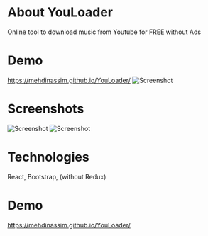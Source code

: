 # About YouLoader
Online tool to download music from Youtube for FREE without Ads
# Demo
https://mehdinassim.github.io/YouLoader/
![Screenshot](https://user-images.githubusercontent.com/18899702/63162566-ca772780-c01a-11e9-954f-351301049ea9.png)
# Screenshots
![Screenshot](https://user-images.githubusercontent.com/18899702/63162480-897f1300-c01a-11e9-8bf4-90acdc3e061e.jpg)
![Screenshot](https://user-images.githubusercontent.com/18899702/63162483-8d129a00-c01a-11e9-854c-aa528c03635c.png)
# Technologies
React, Bootstrap, (without Redux)
# Demo
https://mehdinassim.github.io/YouLoader/

